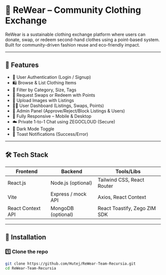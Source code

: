 # 👚 ReWear – Community Clothing Exchange

ReWear is a sustainable clothing exchange platform where users can donate, swap, or redeem second-hand clothes using a point-based system. Built for community-driven fashion reuse and eco-friendly impact.

---

## 🌟 Features

- 👥 User Authentication (Login / Signup)
- 🛍️ Browse & List Clothing Items
- 🎯 Filter by Category, Size, Tags
- 🔁 Request Swaps or Redeem with Points
- 📸 Upload Images with Listings
- 🧑‍💼 User Dashboard (Listings, Swaps, Points)
- 🔐 Admin Panel (Approve/Reject/Block Listings & Users)
- 📱 Fully Responsive – Mobile & Desktop
- ☁️ Private 1-to-1 Chat using ZEGOCLOUD (Secure)
- 🌙 Dark Mode Toggle
- 🔔 Toast Notifications (Success/Error)

---

## 🛠️ Tech Stack

| Frontend        | Backend         | Tools/Libs                 |
|-----------------|-----------------|----------------------------|
| React.js        | Node.js (optional) | Tailwind CSS, React Router |
| Vite            | Express / mock API | Axios, React Context       |
| React Context API | MongoDB (optional) | React Toastify, Zego ZIM SDK |

---

## 🔧 Installation

### 1️⃣ Clone the repo
```bash
git clone https://github.com/Hutej/ReWear-Team-Recursia.git
cd ReWear-Team-Recursia

